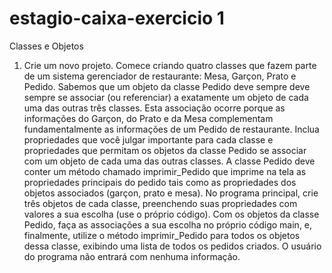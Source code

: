 # estagio-caixa-exercicio 1

Classes e Objetos
1) Crie um novo projeto. Comece criando quatro classes que fazem parte de um sistema
gerenciador de restaurante: Mesa, Garçon, Prato e Pedido. Sabemos que um objeto da
classe Pedido deve sempre deve sempre se associar (ou referenciar) a exatamente um
objeto de cada uma das outras três classes. Esta associação ocorre porque as
informações do Garçon, do Prato e da Mesa complementam fundamentalmente as
informações de um Pedido de restaurante. Inclua propriedades que você julgar
importante para cada classe e propriedades que permitam os objetos da classe Pedido
se associar com um objeto de cada uma das outras classes. A classe Pedido deve
conter um método chamado imprimir_Pedido que imprime na tela as propriedades
principais do pedido tais como as propriedades dos objetos associados (garçon, prato
e mesa). No programa principal, crie três objetos de cada classe, preenchendo suas
propriedades com valores a sua escolha (use o próprio código). Com os objetos da
classe Pedido, faça as associações a sua escolha no próprio código main, e, finalmente,
utilize o método imprimir_Pedido para todos os objetos dessa classe, exibindo uma
lista de todos os pedidos criados. O usuário do programa não entrará com nenhuma
informação.
